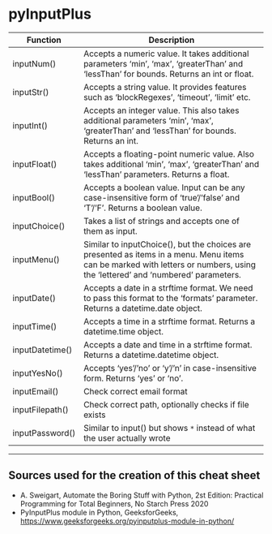# pyInputPlus
| Function | Description |
|----------|-------------|
| inputNum() | Accepts a numeric value. It takes additional parameters ‘min’, ‘max’, ‘greaterThan’ and ‘lessThan’ for bounds. Returns an int or float.
| inputStr() | Accepts a string value. It provides features such as ‘blockRegexes’, ‘timeout’, ‘limit’ etc.
| inputInt() | Accepts an integer value. This also takes additional parameters ‘min’, ‘max’, ‘greaterThan’ and ‘lessThan’  for bounds. Returns an int.
| inputFloat() | Accepts a floating-point numeric value. Also takes additional ‘min’, ‘max’, ‘greaterThan’ and ‘lessThan’  parameters. Returns a float.
| inputBool() | Accepts a boolean value. Input can be any case-insensitive form of ‘true’/’false’ and ‘T’/’F’. Returns a boolean value.
| inputChoice() | Takes a list of strings and accepts one of them as input.
| inputMenu() | Similar to inputChoice(), but the choices are presented as items in a menu. Menu items can be marked with letters or numbers, using the ‘lettered’ and ‘numbered’ parameters.
| inputDate() | Accepts a date in a strftime format. We need to pass this format to the ‘formats’ parameter. Returns a datetime.date object.
| inputTime() | Accepts a time in a strftime format. Returns a datetime.time object.
| inputDatetime() | Accepts a date and time in a strftime format. Returns a datetime.datetime object.
| inputYesNo() | Accepts ‘yes’/’no’ or ‘y’/’n’ in case-insensitive form. Returns ‘yes’ or ‘no’.
| inputEmail() | Check correct email format
| inputFilepath() | Check correct path, optionally checks if file exists
| inputPassword() | Similar to input() but shows `*` instead of what the user actually wrote
___
## Sources used for the creation of this cheat sheet
- A. Sweigart, Automate the Boring Stuff with Python, 2st Edition:
    Practical Programming for Total Beginners, No Starch Press 2020
- PyInputPlus module in Python, GeeksforGeeks, https://www.geeksforgeeks.org/pyinputplus-module-in-python/